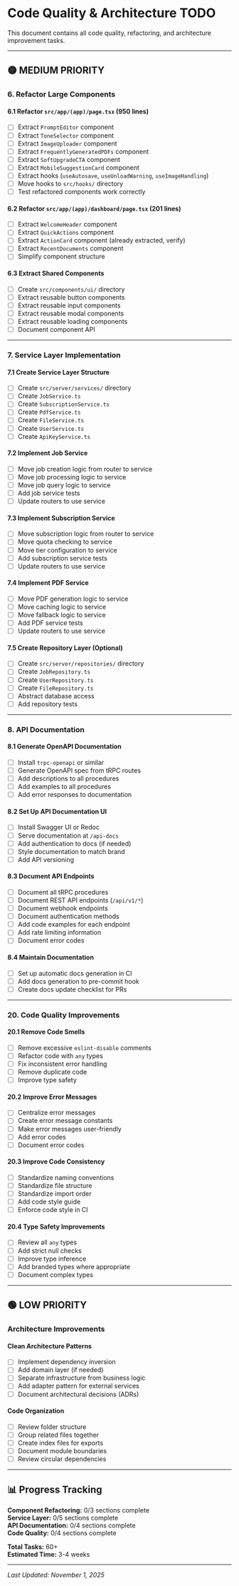 # Code Quality & Architecture TODO

This document contains all code quality, refactoring, and architecture improvement tasks.

---

## 🟡 MEDIUM PRIORITY

### 6. Refactor Large Components

#### 6.1 Refactor `src/app/(app)/page.tsx` (950 lines)

- [ ] Extract `PromptEditor` component
- [ ] Extract `ToneSelector` component
- [ ] Extract `ImageUploader` component
- [ ] Extract `FrequentlyGeneratedPDFs` component
- [ ] Extract `SoftUpgradeCTA` component
- [ ] Extract `MobileSuggestionCard` component
- [ ] Extract hooks (`useAutosave`, `useUnloadWarning`, `useImageHandling`)
- [ ] Move hooks to `src/hooks/` directory
- [ ] Test refactored components work correctly

#### 6.2 Refactor `src/app/(app)/dashboard/page.tsx` (201 lines)

- [ ] Extract `WelcomeHeader` component
- [ ] Extract `QuickActions` component
- [ ] Extract `ActionCard` component (already extracted, verify)
- [ ] Extract `RecentDocuments` component
- [ ] Simplify component structure

#### 6.3 Extract Shared Components

- [ ] Create `src/components/ui/` directory
- [ ] Extract reusable button components
- [ ] Extract reusable input components
- [ ] Extract reusable modal components
- [ ] Extract reusable loading components
- [ ] Document component API

---

### 7. Service Layer Implementation

#### 7.1 Create Service Layer Structure

- [ ] Create `src/server/services/` directory
- [ ] Create `JobService.ts`
- [ ] Create `SubscriptionService.ts`
- [ ] Create `PdfService.ts`
- [ ] Create `FileService.ts`
- [ ] Create `UserService.ts`
- [ ] Create `ApiKeyService.ts`

#### 7.2 Implement Job Service

- [ ] Move job creation logic from router to service
- [ ] Move job processing logic to service
- [ ] Move job query logic to service
- [ ] Add job service tests
- [ ] Update routers to use service

#### 7.3 Implement Subscription Service

- [ ] Move subscription logic from router to service
- [ ] Move quota checking to service
- [ ] Move tier configuration to service
- [ ] Add subscription service tests
- [ ] Update routers to use service

#### 7.4 Implement PDF Service

- [ ] Move PDF generation logic to service
- [ ] Move caching logic to service
- [ ] Move fallback logic to service
- [ ] Add PDF service tests
- [ ] Update routers to use service

#### 7.5 Create Repository Layer (Optional)

- [ ] Create `src/server/repositories/` directory
- [ ] Create `JobRepository.ts`
- [ ] Create `UserRepository.ts`
- [ ] Create `FileRepository.ts`
- [ ] Abstract database access
- [ ] Add repository tests

---

### 8. API Documentation

#### 8.1 Generate OpenAPI Documentation

- [ ] Install `trpc-openapi` or similar
- [ ] Generate OpenAPI spec from tRPC routes
- [ ] Add descriptions to all procedures
- [ ] Add examples to all procedures
- [ ] Add error responses to documentation

#### 8.2 Set Up API Documentation UI

- [ ] Install Swagger UI or Redoc
- [ ] Serve documentation at `/api-docs`
- [ ] Add authentication to docs (if needed)
- [ ] Style documentation to match brand
- [ ] Add API versioning

#### 8.3 Document API Endpoints

- [ ] Document all tRPC procedures
- [ ] Document REST API endpoints (`/api/v1/*`)
- [ ] Document webhook endpoints
- [ ] Document authentication methods
- [ ] Add code examples for each endpoint
- [ ] Add rate limiting information
- [ ] Document error codes

#### 8.4 Maintain Documentation

- [ ] Set up automatic docs generation in CI
- [ ] Add docs generation to pre-commit hook
- [ ] Create docs update checklist for PRs

---

### 20. Code Quality Improvements

#### 20.1 Remove Code Smells

- [ ] Remove excessive `eslint-disable` comments
- [ ] Refactor code with `any` types
- [ ] Fix inconsistent error handling
- [ ] Remove duplicate code
- [ ] Improve type safety

#### 20.2 Improve Error Messages

- [ ] Centralize error messages
- [ ] Create error message constants
- [ ] Make error messages user-friendly
- [ ] Add error codes
- [ ] Document error codes

#### 20.3 Improve Code Consistency

- [ ] Standardize naming conventions
- [ ] Standardize file structure
- [ ] Standardize import order
- [ ] Add code style guide
- [ ] Enforce code style in CI

#### 20.4 Type Safety Improvements

- [ ] Review all `any` types
- [ ] Add strict null checks
- [ ] Improve type inference
- [ ] Add branded types where appropriate
- [ ] Document complex types

---

## 🟢 LOW PRIORITY

### Architecture Improvements

#### Clean Architecture Patterns

- [ ] Implement dependency inversion
- [ ] Add domain layer (if needed)
- [ ] Separate infrastructure from business logic
- [ ] Add adapter pattern for external services
- [ ] Document architectural decisions (ADRs)

#### Code Organization

- [ ] Review folder structure
- [ ] Group related files together
- [ ] Create index files for exports
- [ ] Document module boundaries
- [ ] Review circular dependencies

---

## 📊 Progress Tracking

**Component Refactoring:** 0/3 sections complete  
**Service Layer:** 0/5 sections complete  
**API Documentation:** 0/4 sections complete  
**Code Quality:** 0/4 sections complete

**Total Tasks:** 60+  
**Estimated Time:** 3-4 weeks

---

_Last Updated: November 1, 2025_
